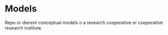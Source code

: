 # Models

Repo  or dierent conceptual models o a research cooperative or cooperative research institute.
